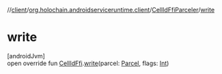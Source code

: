 //[client](../../../index.md)/[org.holochain.androidserviceruntime.client](../index.md)/[CellIdFfiParceler](index.md)/[write](write.md)

# write

[androidJvm]\
open override fun [CellIdFfi](../-cell-id-ffi/index.md).[write](write.md)(parcel: [Parcel](https://developer.android.com/reference/kotlin/android/os/Parcel.html), flags: [Int](https://kotlinlang.org/api/core/kotlin-stdlib/kotlin/-int/index.html))